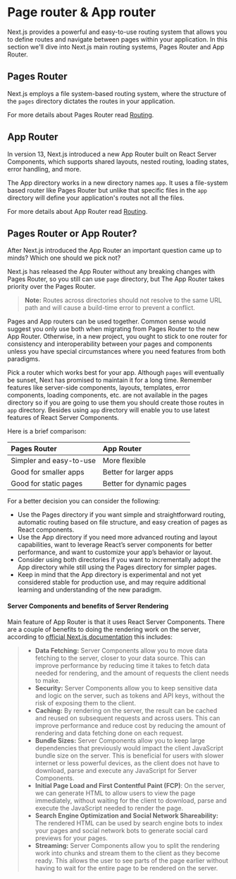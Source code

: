 # Page router & App router

Next.js provides a powerful and easy-to-use routing system that allows you to define routes and navigate between pages within your application.
In this section we'll dive into Next.js main routing systems, Pages Router and App Router.

## Pages Router

Next.js employs a file system-based routing system, where the structure of the `pages` directory dictates the routes in your application. 

For more details about Pages Router read [Routing](/docs/what/2-3%20Routing#pages-router).

## App Router

In version 13, Next.js introduced a new App Router built on React Server Components, which supports shared layouts, nested routing, loading states, error handling, and more.

The App directory works in a new directory names `app`. It uses a file-system based router like Pages Router but unlike that specific files in the `app` directory will define your application's routes not all the files.

For more details about App Router read [Routing](/docs/what/2-3%20Routing#app-router).


## Pages Router or App Router?

After Next.js introduced the App Router an important question came up to minds? Which one should we pick not?

Next.js has released the App Router without any breaking changes with Pages Router, so you still can use `page` directory, but The App Router takes priority over the Pages Router. 

> **Note:** Routes across directories should not resolve to the same URL path and will cause a build-time error to prevent a conflict. 

Pages and App routers can be used together. Common sense would suggest you only use both when migrating from Pages Router to the new App Router. Otherwise, in a new project, you ought to stick to one router for consistency and interoperability between your pages and components unless you have special circumstances where you need features from both paradigms.

Pick a router which works best for your app. Although `pages` will eventually be sunset, Next has promised to maintain it for a long time. Remember features like server-side components, layouts, templates, error components, loading components, etc. are not available in the pages directory so if you are going to use them you should create those routes in `app` directory. Besides using `app` directory will enable you to use latest features of React Server Components.

Here is a brief comparison:

| Pages Router            | App Router               |
|:------------------------|:-------------------------|
| Simpler and easy-to-use | More flexible            |
| Good for smaller apps   | Better for larger apps   |
| Good for static pages   | Better for dynamic pages |


For a better decision you can consider the following:
- Use the Pages directory if you want simple and straightforward routing, automatic routing based on file structure, and easy creation of pages as React components.
- Use the App directory if you need more advanced routing and layout capabilities, want to leverage React’s server components for better performance, and want to customize your app’s behavior or layout.
- Consider using both directories if you want to incrementally adopt the App directory while still using the Pages directory for simpler pages.
- Keep in mind that the App directory is experimental and not yet considered stable for production use, and may require additional learning and understanding of the new paradigm.

#### Server Components and benefits of Server Rendering

Main feature of App Router is that it uses React Server Components. There are a couple of benefits to doing the rendering work on the server, according to [official Next.js documentation](https://nextjs.org/docs/app/building-your-application/rendering/server-components#benefits-of-server-rendering) this includes:
>- **Data Fetching:** Server Components allow you to move data fetching to the server, closer to your data source. This can improve performance by reducing time it takes to fetch data needed for rendering, and the amount of requests the client needs to make.
>- **Security:** Server Components allow you to keep sensitive data and logic on the server, such as tokens and API keys, without the risk of exposing them to the client.
>- **Caching:** By rendering on the server, the result can be cached and reused on subsequent requests and across users. This can improve performance and reduce cost by reducing the amount of rendering and data fetching done on each request.
>- **Bundle Sizes:** Server Components allow you to keep large dependencies that previously would impact the client JavaScript bundle size on the server. This is beneficial for users with slower internet or less powerful devices, as the client does not have to download, parse and execute any JavaScript for Server Components.
>- **Initial Page Load and First Contentful Paint (FCP)**: On the server, we can generate HTML to allow users to view the page immediately, without waiting for the client to download, parse and execute the JavaScript needed to render the page.
>- **Search Engine Optimization and Social Network Shareability:** The rendered HTML can be used by search engine bots to index your pages and social network bots to generate social card previews for your pages.
>- **Streaming:** Server Components allow you to split the rendering work into chunks and stream them to the client as they become ready. This allows the user to see parts of the page earlier without having to wait for the entire page to be rendered on the server.
